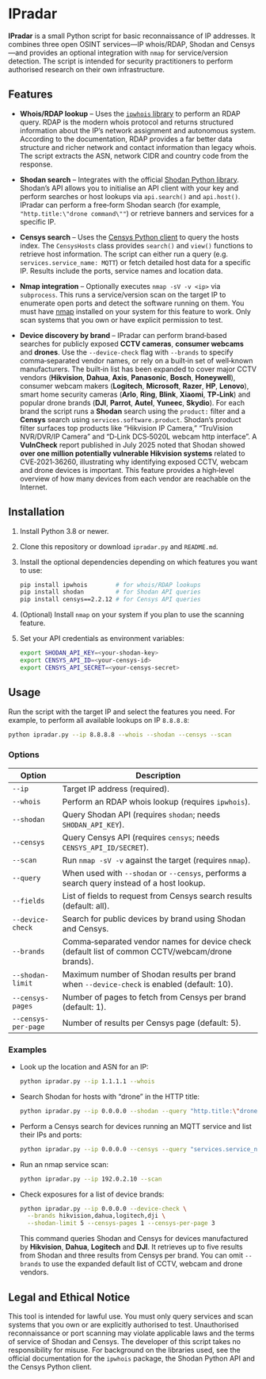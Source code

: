 # IPradar

**IPradar** is a small Python script for basic reconnaissance of IP
addresses.  It combines three open OSINT services—IP whois/RDAP,
Shodan and Censys—and provides an optional integration with `nmap`
for service/version detection.  The script is intended for security
practitioners to perform authorised research on their own
infrastructure.

## Features

* **Whois/RDAP lookup** – Uses the [`ipwhois` library](https://ipwhois.readthedocs.io/en/latest/README.html) to perform an RDAP
  query.  RDAP is the modern whois protocol and returns structured
  information about the IP’s network assignment and autonomous system.
  According to the documentation, RDAP provides a far better data
  structure and richer network and contact information than legacy
  whois.  The script extracts the ASN, network
  CIDR and country code from the response.

* **Shodan search** – Integrates with the official
  [Shodan Python library](https://shodan.readthedocs.io/en/latest/tutorial.html).  Shodan’s API allows you to
  initialise an API client with your key and perform searches or host
  lookups via `api.search()` and `api.host()`.  IPradar can
  perform a free‑form Shodan search (for example, `"http.title:\"drone
  command\""`) or retrieve banners and services for a specific IP.

* **Censys search** – Uses the
  [Censys Python client](https://censys-python.readthedocs.io/en/v2.2.12/usage-v2.html) to query the hosts index.  The
  `CensysHosts` class provides `search()` and `view()` functions to
  retrieve host information.  The script can either run a
  query (e.g. `services.service_name: MQTT`) or fetch detailed host
  data for a specific IP.  Results include the ports, service names
  and location data.

* **Nmap integration** – Optionally executes `nmap -sV -v <ip>` via
  `subprocess`.  This runs a service/version scan on the target IP to
  enumerate open ports and detect the software running on them.  You
  must have [nmap](https://nmap.org) installed on your system for this
  feature to work.  Only scan systems that you own or have explicit
  permission to test.

* **Device discovery by brand** – IPradar can perform brand‑based
  searches for publicly exposed **CCTV cameras**, **consumer webcams**
  and **drones**.  Use the `--device-check` flag with `--brands` to
  specify comma‑separated vendor names, or rely on a built‑in set of
  well‑known manufacturers.  The built‑in list has been expanded to
  cover major CCTV vendors (**Hikvision**, **Dahua**, **Axis**, **Panasonic**,
  **Bosch**, **Honeywell**), consumer webcam makers (**Logitech**, **Microsoft**,
  **Razer**, **HP**, **Lenovo**), smart home security cameras (**Arlo**, **Ring**, **Blink**, **Xiaomi**, **TP‑Link**) and popular drone brands (**DJI**, **Parrot**, **Autel**, **Yuneec**, **Skydio**).  For each
  brand the script runs a **Shodan** search using the `product:` filter and a
  **Censys** search using `services.software.product`.  Shodan’s product filter
  surfaces top products like “Hikvision IP Camera,” “TruVision NVR/DVR/IP
  Camera” and “D‑Link DCS‑5020L webcam http interface”.
  A **VulnCheck** report published in July 2025 noted that Shodan showed **over
  one million potentially vulnerable Hikvision systems** related to
  CVE‑2021‑36260, illustrating why identifying
  exposed CCTV, webcam and drone devices is important.  This feature
  provides a high‑level overview of how many devices from each vendor are
  reachable on the Internet.

## Installation

1. Install Python 3.8 or newer.
2. Clone this repository or download `ipradar.py` and `README.md`.
3. Install the optional dependencies depending on which features you
   want to use:

   ```sh
   pip install ipwhois        # for whois/RDAP lookups
   pip install shodan         # for Shodan API queries
   pip install censys==2.2.12 # for Censys API queries
   ```

4. (Optional) Install `nmap` on your system if you plan to use the
   scanning feature.

5. Set your API credentials as environment variables:

   ```sh
   export SHODAN_API_KEY=<your-shodan-key>
   export CENSYS_API_ID=<your-censys-id>
   export CENSYS_API_SECRET=<your-censys-secret>
   ```

## Usage

Run the script with the target IP and select the features you need.  For
example, to perform all available lookups on IP `8.8.8.8`:

```sh
python ipradar.py --ip 8.8.8.8 --whois --shodan --censys --scan
```

### Options

| Option      | Description                                                          |
|-------------|----------------------------------------------------------------------|
| `--ip`      | Target IP address (required).                                        |
| `--whois`   | Perform an RDAP whois lookup (requires `ipwhois`).                   |
| `--shodan`  | Query Shodan API (requires `shodan`; needs `SHODAN_API_KEY`).         |
| `--censys`  | Query Censys API (requires `censys`; needs `CENSYS_API_ID/SECRET`).    |
| `--scan`    | Run `nmap -sV -v` against the target (requires `nmap`).               |
| `--query`   | When used with `--shodan` or `--censys`, performs a search query instead of a host lookup. |
| `--fields`  | List of fields to request from Censys search results (default: all).   |
| `--device-check` | Search for public devices by brand using Shodan and Censys. |
| `--brands` | Comma‑separated vendor names for device check (default list of common CCTV/webcam/drone brands). |
| `--shodan-limit` | Maximum number of Shodan results per brand when `--device-check` is enabled (default: 10). |
| `--censys-pages` | Number of pages to fetch from Censys per brand (default: 1). |
| `--censys-per-page` | Number of results per Censys page (default: 5). |

### Examples

* Look up the location and ASN for an IP:

  ```sh
  python ipradar.py --ip 1.1.1.1 --whois
  ```

* Search Shodan for hosts with “drone” in the HTTP title:

  ```sh
  python ipradar.py --ip 0.0.0.0 --shodan --query "http.title:\"drone command\""
  ```

* Perform a Censys search for devices running an MQTT service and list their IPs and ports:

  ```sh
  python ipradar.py --ip 0.0.0.0 --censys --query "services.service_name: MQTT" --fields ip services.port services.service_name
  ```

* Run an nmap service scan:

  ```sh
  python ipradar.py --ip 192.0.2.10 --scan
  ```

* Check exposures for a list of device brands:

  ```sh
  python ipradar.py --ip 0.0.0.0 --device-check \
    --brands hikvision,dahua,logitech,dji \
    --shodan-limit 5 --censys-pages 1 --censys-per-page 3
  ```

  This command queries Shodan and Censys for devices manufactured by
  **Hikvision**, **Dahua**, **Logitech** and **DJI**.  It retrieves up to five
  results from Shodan and three results from Censys per brand.  You can omit
  `--brands` to use the expanded default list of CCTV, webcam and drone
  vendors.

## Legal and Ethical Notice

This tool is intended for lawful use.  You must only query
services and scan systems that you own or are explicitly authorised to
test.  Unauthorised reconnaissance or port scanning may violate
applicable laws and the terms of service of Shodan and Censys.  The
developer of this script takes no responsibility for misuse.  For
background on the libraries used, see the official documentation for
the `ipwhois` package, the Shodan Python API and the Censys Python client.
